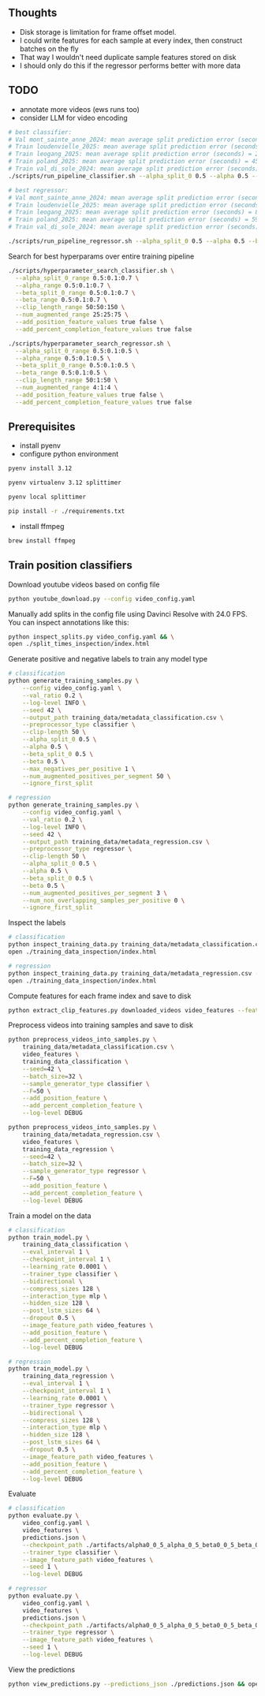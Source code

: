 ## Thoughts

- Disk storage is limitation for frame offset model.
- I could write features for each sample at every index, then construct batches on the fly
- That way I wouldn't need duplicate sample features stored on disk
- I should only do this if the regressor performs better with more data

## TODO

- annotate more videos (ews runs too)
- consider LLM for video encoding

```bash
# best classifier:
# Val mont_sainte_anne_2024: mean average split prediction error (seconds) = 63.257
# Train loudenvielle_2025: mean average split prediction error (seconds) = 114.744
# Train leogang_2025: mean average split prediction error (seconds) = 29.110
# Train poland_2025: mean average split prediction error (seconds) = 45.766
# Train val_di_sole_2024: mean average split prediction error (seconds) = 46.440
./scripts/run_pipeline_classifier.sh --alpha_split_0 0.5 --alpha 0.5 --beta_split_0 0.5 --beta 0.5 --clip_length 50 --num_augmented 50 --no-add_position_feature --no-add_percent_completion_feature

# best regressor:
# Val mont_sainte_anne_2024: mean average split prediction error (seconds) = 88.074
# Train loudenvielle_2025: mean average split prediction error (seconds) = 91.060
# Train leogang_2025: mean average split prediction error (seconds) = 81.542
# Train poland_2025: mean average split prediction error (seconds) = 59.225
# Train val_di_sole_2024: mean average split prediction error (seconds) = 82.391

./scripts/run_pipeline_regressor.sh --alpha_split_0 0.5 --alpha 0.5 --beta_split_0 0.5 --beta 0.5 --clip_length 50 --num_augmented 4 --no-add_position_feature --no-add_percent_completion_feature
```

Search for best hyperparams over entire training pipeline

```bash
./scripts/hyperparameter_search_classifier.sh \
  --alpha_split_0_range 0.5:0.1:0.7 \
  --alpha_range 0.5:0.1:0.7 \
  --beta_split_0_range 0.5:0.1:0.7 \
  --beta_range 0.5:0.1:0.7 \
  --clip_length_range 50:50:150 \
  --num_augmented_range 25:25:75 \
  --add_position_feature_values true false \
  --add_percent_completion_feature_values true false

./scripts/hyperparameter_search_regressor.sh \
  --alpha_split_0_range 0.5:0.1:0.5 \
  --alpha_range 0.5:0.1:0.5 \
  --beta_split_0_range 0.5:0.1:0.5 \
  --beta_range 0.5:0.1:0.5 \
  --clip_length_range 50:1:50 \
  --num_augmented_range 4:1:4 \
  --add_position_feature_values true false \
  --add_percent_completion_feature_values true false
```

## Prerequisites

- install pyenv
- configure python environment

```bash
pyenv install 3.12

pyenv virtualenv 3.12 splittimer

pyenv local splittimer

pip install -r ./requirements.txt
```

- install ffmpeg

```bash
brew install ffmpeg
```

## Train position classifiers

Download youtube videos based on config file

```bash
python youtube_download.py --config video_config.yaml
```

Manually add splits in the config file using Davinci Resolve with 24.0 FPS. You can inspect annotations like this:

```bash
python inspect_splits.py video_config.yaml && \
open ./split_times_inspection/index.html
```

Generate positive and negative labels to train any model type

```bash
# classification
python generate_training_samples.py \
    --config video_config.yaml \
    --val_ratio 0.2 \
    --log-level INFO \
    --seed 42 \
    --output_path training_data/metadata_classification.csv \
    --preprocessor_type classifier \
    --clip-length 50 \
    --alpha_split_0 0.5 \
    --alpha 0.5 \
    --beta_split_0 0.5 \
    --beta 0.5 \
    --max_negatives_per_positive 1 \
    --num_augmented_positives_per_segment 50 \
    --ignore_first_split

# regression
python generate_training_samples.py \
    --config video_config.yaml \
    --val_ratio 0.2 \
    --log-level INFO \
    --seed 42 \
    --output_path training_data/metadata_regression.csv \
    --preprocessor_type regressor \
    --clip-length 50 \
    --alpha_split_0 0.5 \
    --alpha 0.5 \
    --beta_split_0 0.5 \
    --beta 0.5 \
    --num_augmented_positives_per_segment 3 \
    --num_non_overlapping_samples_per_positive 0 \
    --ignore_first_split
```

Inspect the labels

```bash
# classification
python inspect_training_data.py training_data/metadata_classification.csv --num_samples=3 && \
open ./training_data_inspection/index.html

# regression
python inspect_training_data.py training_data/metadata_regression.csv --num_samples=3 && \
open ./training_data_inspection/index.html
```

Compute features for each frame index and save to disk

```bash
python extract_clip_features.py downloaded_videos video_features --feature-extraction-batch-size=5 --clip-length=50 --log-level DEBUG
```

Preprocess videos into training samples and save to disk

```bash
python preprocess_videos_into_samples.py \
    training_data/metadata_classification.csv \
    video_features \
    training_data_classification \
    --seed=42 \
    --batch_size=32 \
    --sample_generator_type classifier \
    --F=50 \
    --add_position_feature \
    --add_percent_completion_feature \
    --log-level DEBUG

python preprocess_videos_into_samples.py \
    training_data/metadata_regression.csv \
    video_features \
    training_data_regression \
    --seed=42 \
    --batch_size=32 \
    --sample_generator_type regressor \
    --F=50 \
    --add_position_feature \
    --add_percent_completion_feature \
    --log-level DEBUG
```

Train a model on the data

```bash
# classification
python train_model.py \
    training_data_classification \
    --eval_interval 1 \
    --checkpoint_interval 1 \
    --learning_rate 0.0001 \
    --trainer_type classifier \
    --bidirectional \
    --compress_sizes 128 \
    --interaction_type mlp \
    --hidden_size 128 \
    --post_lstm_sizes 64 \
    --dropout 0.5 \
    --image_feature_path video_features \
    --add_position_feature \
    --add_percent_completion_feature \
    --log-level DEBUG

# regression
python train_model.py \
    training_data_regression \
    --eval_interval 1 \
    --checkpoint_interval 1 \
    --learning_rate 0.0001 \
    --trainer_type regressor \
    --bidirectional \
    --compress_sizes 128 \
    --interaction_type mlp \
    --hidden_size 128 \
    --post_lstm_sizes 64 \
    --dropout 0.5 \
    --image_feature_path video_features \
    --add_position_feature \
    --add_percent_completion_feature \
    --log-level DEBUG
```

Evaluate

```bash
# classification
python evaluate.py \
    video_config.yaml \
    video_features \
    predictions.json \
    --checkpoint_path ./artifacts/alpha0_0_5_alpha_0_5_beta0_0_5_beta_0_5_frames_50_augmented_50_nopos_nopct_20250620_154155/checkpoints/checkpoint_4.pt \
    --trainer_type classifier \
    --image_feature_path video_features \
    --seed 1 \
    --log-level DEBUG

# regressor
python evaluate.py \
    video_config.yaml \
    video_features \
    predictions.json \
    --checkpoint_path ./artifacts/alpha0_0_5_alpha_0_5_beta0_0_5_beta_0_5_frames_50_augmented_4_nopos_nopct_20250620_155805/checkpoints/checkpoint_0.pt \
    --trainer_type regressor \
    --image_feature_path video_features \
    --seed 1 \
    --log-level DEBUG
```

View the predictions

```bash
python view_predictions.py --predictions_json ./predictions.json && open ./predictions_splits.html
```
